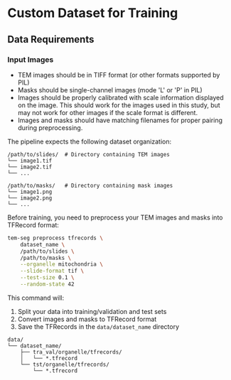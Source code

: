 # Custom Dataset for Training

## Data Requirements

### Input Images

- TEM images should be in TIFF format (or other formats supported by PIL)
- Masks should be single-channel images (mode 'L' or 'P' in PIL)
- Images should be properly calibrated with scale information displayed on the image. This should work for the images used in this study, but may not work for other images if the scale format is different.
- Images and masks should have matching filenames for proper pairing during preprocessing.

The pipeline expects the following dataset organization:

```
/path/to/slides/  # Directory containing TEM images
└── image1.tif
└── image2.tif
└── ...

/path/to/masks/   # Directory containing mask images
└── image1.png
└── image2.png
└── ...
```

Before training, you need to preprocess your TEM images and masks into TFRecord format:

```bash
tem-seg preprocess tfrecords \
    dataset_name \
    /path/to/slides \
    /path/to/masks \
    --organelle mitochondria \
    --slide-format tif \
    --test-size 0.1 \
    --random-state 42
```

This command will:
1. Split your data into training/validation and test sets
2. Convert images and masks to TFRecord format
3. Save the TFRecords in the `data/dataset_name` directory

```
data/
└── dataset_name/
    ├── tra_val/organelle/tfrecords/
    │   └── *.tfrecord
    └── tst/organelle/tfrecords/
        └── *.tfrecord
```
